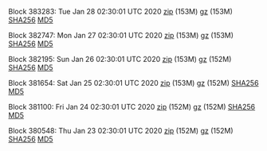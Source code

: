 Block 383283: Tue Jan 28 02:30:01 UTC 2020 [zip](https://files.01coin.io/mainnet/2020-01-28/bootstrap.dat.zip) (153M) [gz](https://files.01coin.io/mainnet/2020-01-28/bootstrap.dat.tar.gz) (153M) [SHA256](https://files.01coin.io/mainnet/2020-01-28/sha256.txt) [MD5](https://files.01coin.io/mainnet/2020-01-28/md5.txt)

Block 382747: Mon Jan 27 02:30:01 UTC 2020 [zip](https://files.01coin.io/mainnet/2020-01-27/bootstrap.dat.zip) (153M) [gz](https://files.01coin.io/mainnet/2020-01-27/bootstrap.dat.tar.gz) (153M) [SHA256](https://files.01coin.io/mainnet/2020-01-27/sha256.txt) [MD5](https://files.01coin.io/mainnet/2020-01-27/md5.txt)

Block 382195: Sun Jan 26 02:30:01 UTC 2020 [zip](https://files.01coin.io/mainnet/2020-01-26/bootstrap.dat.zip) (153M) [gz](https://files.01coin.io/mainnet/2020-01-26/bootstrap.dat.tar.gz) (152M) [SHA256](https://files.01coin.io/mainnet/2020-01-26/sha256.txt) [MD5](https://files.01coin.io/mainnet/2020-01-26/md5.txt)

Block 381654: Sat Jan 25 02:30:01 UTC 2020 [zip](https://files.01coin.io/mainnet/2020-01-25/bootstrap.dat.zip) (153M) [gz](https://files.01coin.io/mainnet/2020-01-25/bootstrap.dat.tar.gz) (152M) [SHA256](https://files.01coin.io/mainnet/2020-01-25/sha256.txt) [MD5](https://files.01coin.io/mainnet/2020-01-25/md5.txt)

Block 381100: Fri Jan 24 02:30:01 UTC 2020 [zip](https://files.01coin.io/mainnet/2020-01-24/bootstrap.dat.zip) (152M) [gz](https://files.01coin.io/mainnet/2020-01-24/bootstrap.dat.tar.gz) (152M) [SHA256](https://files.01coin.io/mainnet/2020-01-24/sha256.txt) [MD5](https://files.01coin.io/mainnet/2020-01-24/md5.txt)

Block 380548: Thu Jan 23 02:30:01 UTC 2020 [zip](https://files.01coin.io/mainnet/2020-01-23/bootstrap.dat.zip) (152M) [gz](https://files.01coin.io/mainnet/2020-01-23/bootstrap.dat.tar.gz) (152M) [SHA256](https://files.01coin.io/mainnet/2020-01-23/sha256.txt) [MD5](https://files.01coin.io/mainnet/2020-01-23/md5.txt)
